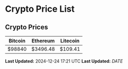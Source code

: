 # Crypto Price List

## Crypto Prices
| Bitcoin | Ethereum | Litecoin |
| ------- | -------- | -------- |
| $98840 | $3496.48 | $109.41 |
**Last Updated:** 2024-12-24 17:21 UTC
**Last Updated:** $DATE$
